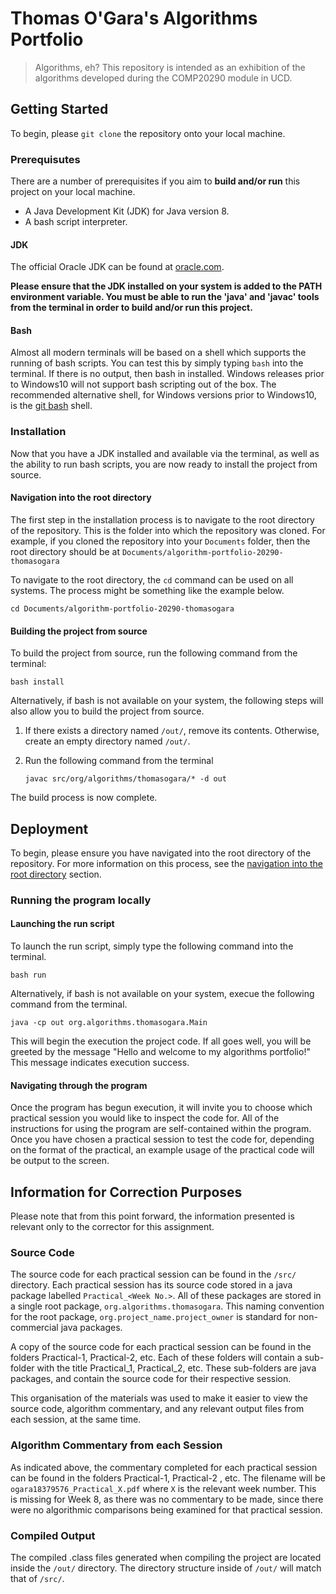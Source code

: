 # Thomas O'Gara's Algorithms Portfolio
> Algorithms, eh?
> This repository is intended as an exhibition of the algorithms developed during the COMP20290 module in UCD.

## Getting Started
To begin, please `git clone` the repository onto your local machine.

### Prerequisutes
There are a number of prerequisites if you aim to **build and/or run** this project on your local machine.
 
 * A Java Development Kit (JDK) for Java version 8.
 * A bash script interpreter.

#### JDK 
The official Oracle JDK can be found at [oracle.com](https://www.oracle.com/java/technologies/javase-jdk8-downloads.html).
  
**Please ensure that the JDK installed on your system is added to the PATH environment variable.
You must be able to run the 'java' and 'javac' tools from the terminal in order to build and/or run this project.**

#### Bash
Almost all modern terminals will be based on a shell which supports the running of bash scripts. You can test this by simply typing `bash` into the terminal. If there is no output, then bash in installed. Windows releases prior to Windows10 will not support bash scripting out of the box. The recommended alternative shell, for Windows versions prior to Windows10, is the [git bash](https://gitforwindows.org/) shell.

### Installation
Now that you have a JDK installed and available via the terminal, as well as the ability to run bash scripts, you are now ready to install the project from source.
#### Navigation into the root directory
The first step in the installation process is to navigate to the root directory of the repository. This is the folder into which the repository was cloned. For example, if you cloned the repository into your `Documents` folder, then the root directory should be at `Documents/algorithm-portfolio-20290-thomasogara`

To navigate to the root directory, the `cd` command can be used on all systems. The process might be something like the example below.

    cd Documents/algorithm-portfolio-20290-thomasogara

#### Building the project from source
To build the project from source, run the following command from the terminal:

    bash install

Alternatively, if bash is not available on your system, the following steps will also allow you to build the project from source.
 1. If there exists a directory named `/out/`, remove its contents. Otherwise, create an empty directory named `/out/`.
 2. Run the following command from the terminal
 
        javac src/org/algorithms/thomasogara/* -d out

The build process is now complete. 

## Deployment
To begin, please ensure you have navigated into the root directory of the repository. For more information on this process, see the [navigation into the root directory](#Navigation-into-the-root-directory) section.
### Running the program locally
#### Launching the run script
To launch the run script, simply type the following command into the terminal.
    
    bash run
    
Alternatively, if bash is not available on your system, execue the following command from the terminal.

    java -cp out org.algorithms.thomasogara.Main

This will begin the execution the project code. If all goes well, you will be greeted by the message "Hello and welcome to my algorithms portfolio!" This message indicates execution success.

#### Navigating through the program
Once the program has begun execution, it will invite you to choose which practical session you would like to inspect the code for. All of the instructions for using the program are self-contained within the program. Once you have chosen a practical session to test the code for, depending on the format of the practical, an example usage of the practical code will be output to the screen.

## Information for Correction Purposes
Please note that from this point forward, the information presented is relevant only to the corrector for this assignment.
### Source Code
The source code for each practical session can be found in the `/src/` directory. Each practical session has its source code stored in a java package labelled `Practical_<Week No.>`. All of these packages are stored in a single root package, `org.algorithms.thomasogara`. This naming convention for the root package, `org.project_name.project_owner` is standard for non-commercial java packages.

A copy of the source code for each practical session can be found in the folders Practical-1, Practical-2, etc. Each of these folders will contain a sub-folder with the title Practical_1, Practical_2, etc. These sub-folders are java packages, and contain the source code for their respective session.

This organisation of the materials was used to make it easier to view the source code, algorithm commentary, and any relevant output files from each session, at the same time.

### Algorithm Commentary from each Session
As indicated above, the commentary completed for each practical session can be found in the folders Practical-1, Practical-2 , etc. The filename will be `ogara18379576_Practical_X.pdf` where `X` is the relevant week number.
This is missing for Week 8, as there was no commentary to be made, since there were no algorithmic comparisons being examined for that practical session.

### Compiled Output
The compiled .class files generated when compiling the project are located inside the `/out/` directory. The directory structure inside of `/out/` will match that of `/src/`.
